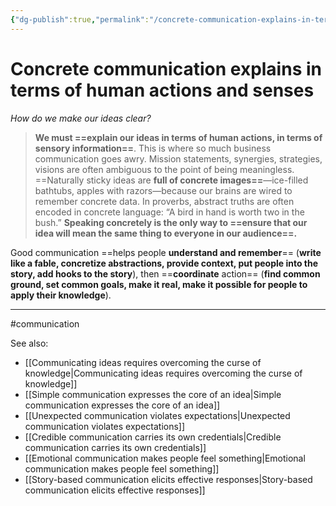 ```yaml
---
{"dg-publish":true,"permalink":"/concrete-communication-explains-in-terms-of-human-actions-and-senses/"}
---
```



# Concrete communication explains in terms of human actions and senses
  
_How do we make our ideas clear?_ 

> **We must ==explain our ideas in terms of human actions, in terms of sensory information==**. This is where so much business communication goes awry. Mission statements, synergies, strategies, visions are often ambiguous to the point of being meaningless. ==Naturally sticky ideas are **full of concrete images==**—ice-filled bathtubs, apples with razors—because our brains are wired to remember concrete data. In proverbs, abstract truths are often encoded in concrete language: “A bird in hand is worth two in the bush.” **Speaking concretely is the only way to ==ensure that our idea will mean the same thing to everyone in our audience==.**  

Good communication ==helps people **understand and remember**== (**write like a fable, concretize abstractions, provide context, put people into the story, add hooks to the story**), then ==**coordinate** action== (**find common ground, set common goals, make it real, make it possible for people to apply their knowledge**).

---
#communication 

See also:
- [[Communicating ideas requires overcoming the curse of knowledge\|Communicating ideas requires overcoming the curse of knowledge]]
- [[Simple communication expresses the core of an idea\|Simple communication expresses the core of an idea]]
- [[Unexpected communication violates expectations\|Unexpected communication violates expectations]]
- [[Credible communication carries its own credentials\|Credible communication carries its own credentials]]
- [[Emotional communication makes people feel something\|Emotional communication makes people feel something]]
- [[Story-based communication elicits effective responses\|Story-based communication elicits effective responses]]

[^1]: [[References/Made to Stick – Heath and Heath (2007)\|Made to Stick – Heath and Heath (2007)]], § “Introduction.”
[^2]: Ibid., Epilogue § “Making Ideas Stick: the Easy Reference Guide.”
